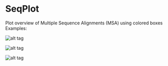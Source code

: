 SeqPlot
=======

Plot overview of Multiple Sequence Alignments (MSA) using colored boxes
Examples:

![alt tag](https://raw.github.com/janinamass/SeqPlot/identifiers/example/ex3.png)

![alt tag](https://raw.github.com/janinamass/SeqPlot/identifiers/example/ex2.png)

![alt tag](https://raw.github.com/janinamass/SeqPlot/identifiers/example/ex1.png)
